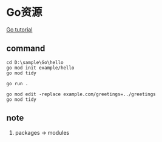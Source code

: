 # Go资源
[Go tutorial](https://go.dev/doc/tutorial/)

## command
```
cd D:\sample\Go\hello
go mod init example/hello
go mod tidy

go run .
```
```
go mod edit -replace example.com/greetings=../greetings
go mod tidy
```

## note
1. packages -> modules